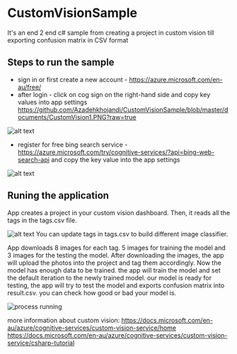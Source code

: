 # CustomVisionSample
It's an end 2 end c# sample from creating a project in custom vision till exporting confusion matrix in CSV format

## Steps to run the sample
* sign in or first create a new account -   https://azure.microsoft.com/en-au/free/ 
* after login - click on cog sign on the right-hand side and copy key values into app settings
https://github.com/Azadehkhojandi/CustomVisionSample/blob/master/documents/CustomVision1.PNG?raw=true

![alt text](https://raw.githubusercontent.com/Azadehkhojandi/CustomVisionSample/master/documents/CustomVision1.PNG)


* register for free bing search service - https://azure.microsoft.com/try/cognitive-services/?api=bing-web-search-api and copy the key value into the app settings

![alt text](https://raw.githubusercontent.com/Azadehkhojandi/CustomVisionSample/master/documents/BingSearch.PNG)

## Runing the application
App creates a project in your custom vision dashboard.
Then, it reads all the tags in the tags.csv file.

![alt text](https://raw.githubusercontent.com/Azadehkhojandi/CustomVisionSample/master/documents/CustomVision2.PNG)
You can update tags in tags.csv to build different image classifier. 

App downloads 8 images for each tag. 5 images for training the model and 3 images for the testing the model.
After downloading the images, the app will upload the photos into the project and tag them accordingly.
Now the model has enough data to be trained. the app will train the model and set the default iteration to the newly trained model.
our model is ready for testing, the app will try to test the model and exports confusion matrix into result.csv.
you can check how good or bad your model is.

![process running](https://user-images.githubusercontent.com/5225782/34922153-2eba3654-f9e0-11e7-9d50-d11950e35c71.gif)


more information about custom vision:
https://docs.microsoft.com/en-au/azure/cognitive-services/custom-vision-service/home
https://docs.microsoft.com/en-au/azure/cognitive-services/custom-vision-service/csharp-tutorial
